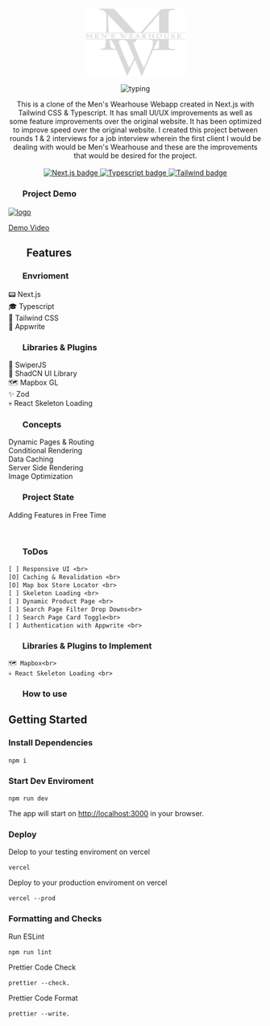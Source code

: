 <p align="center">
  <br />
  <img width="200" src="./public/LogoDM.png" alt="Mens Wearhouse Logo">
  <br />
</p>

 <p svg align="center">
<img src="https://readme-typing-svg.demolab.com?font=Noto+Serif&pause=3000&color=2FA4D7&center=true&vCenter=true&width=375&lines=Mens+Wearhouse+Clone+in+Next.js+14" alt=typing>
 </p>

<p align="center">
  This is a clone of the Men's Wearhouse Webapp created in Next.js with Tailwind CSS & Typescript. It has small UI/UX improvements as well as some feature improvements over the original website. It has been optimized to improve speed over the original website. I created this project between rounds 1 & 2 interviews for a job interview wherein the first client I would be dealing with would be Men's Wearhouse and these are the improvements that would be desired for the project.
  <br />
  <br />
  <a href="https://github.com/vercel/next.js">
    <img src="https://img.shields.io/badge/Next-black?style=for-the-badge&logo=next.js&logoColor=white" alt="Next.js badge">
  </a>
  <a href="https://github.com/microsoft/TypeScript">
    <img src="https://img.shields.io/badge/typescript-%23007ACC.svg?style=for-the-badge&logo=typescript&logoColor=white" alt="Typescript badge">
  </a>
  <a href="https://github.com/tailwindlabs/tailwindcss">
    <img src="https://img.shields.io/badge/tailwindcss-%2338B2AC.svg?style=for-the-badge&logo=tailwind-css&logoColor=white" alt="Tailwind badge">
  </a>
  <br />
</p>

<h3><ul><b>Project Demo</b></ul></h3>

<a href="https://mens-wearhouse.vercel.app/" target="blank"><img align="center" src="https://mens-wearhouse.vercel.app/_next/image/?url=%2FTextLogo.png&w=256&q=75" alt="logo" height="55" width="250" /></a>

[Demo Video](https://www.youtube.com/@DigitalAlchemyst)

<h2><ul><b>Features</b></ul></h2>

<h4>
<h3><ul><b>Envrioment</b></ul></h3>
        📟 Next.js <br>
        🎓 Typescript <br>
        🚀 Tailwind CSS <br>
        🍒 Appwrite<br>
<h3><ul><b>Libraries & Plugins</b></ul></h3>
        🌠 SwiperJS<br>
        📁 ShadCN UI Library<br>
        🗺️ Mapbox GL<br>
        ✨ Zod<br>
        💀 React Skeleton Loading <br>
<h3><ul><b>Concepts</b></ul></h3>
        Dynamic Pages & Routing<br>
        Conditional Rendering<br>
        Data Caching<br>
        Server Side Rendering<br>
        Image Optimization <br>
</h4>

<h3><ul><b>Project State</b></ul></h3>

Adding Features in Free Time

<br>

<h3><ul><b>ToDos</b></ul></h3>

    [ ] Responsive UI <br>
    [O] Caching & Revalidation <br>
    [O] Map box Store Locator <br>
    [ ] Skeleton Loading <br>
    [ ] Dynamic Product Page <br>
    [ ] Search Page Filter Drop Downs<br>
    [ ] Search Page Card Toggle<br>
    [ ] Authentication with Appwrite <br>
        
<h3><ul><b>Libraries & Plugins to Implement</b></ul></h3>

    🗺️ Mapbox<br>
    💀 React Skeleton Loading <br>

<h3><ul><b>How to use</b></ul></h3>

## Getting Started

### Install Dependencies

    npm i

### Start Dev Enviroment

    npm run dev

The app will start on [http://localhost:3000](http://localhost:3000) in your browser. 

### Deploy

Delop to your testing enviroment on vercel

    vercel

Deploy to your production enviroment on vercel

    vercel --prod

### Formatting and Checks

Run ESLint

    npm run lint

Prettier Code Check

    prettier --check.

Prettier Code Format

    prettier --write.
